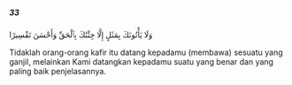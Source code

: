 ##### 33

<span class="ayah">وَلَا يَأْتُونَكَ بِمَثَلٍ إِلَّا جِئْنَٰكَ بِٱلْحَقِّ وَأَحْسَنَ تَفْسِيرًا</span>

<span class="ayah_translation">Tidaklah orang-orang kafir itu datang kepadamu (membawa) sesuatu yang ganjil, melainkan Kami datangkan kepadamu suatu yang benar dan yang paling baik penjelasannya.</span>
